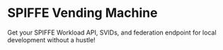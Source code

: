 # SPIFFE Vending Machine

Get your SPIFFE Workload API, SVIDs, and federation endpoint for local development without a hustle!
